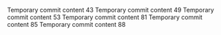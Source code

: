 Temporary commit content 43
Temporary commit content 49
Temporary commit content 53
Temporary commit content 81
Temporary commit content 85
Temporary commit content 88
